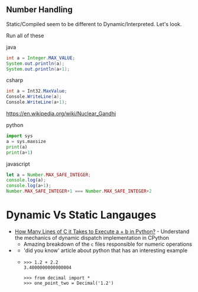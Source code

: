 Number Handling
---------------

Static/Compiled seem to be different to Dynamic/Interpreted. Let's look.

Run all of these

java
```java
int a = Integer.MAX_VALUE;
System.out.println(a);
System.out.println(a+1);
```

csharp
```csharp
int a = Int32.MaxValue;
Console.WriteLine(a);
Console.WriteLine(a+1);
```
https://en.wikipedia.org/wiki/Nuclear_Gandhi

python
```python
import sys
a = sys.maxsize
print(a)
print(a+1)
```

javascript
```javascript
let a = Number.MAX_SAFE_INTEGER;
console.log(a);
console.log(a+1);
Number.MAX_SAFE_INTEGER+1 === Number.MAX_SAFE_INTEGER+2
```


Dynamic Vs Static Langauges
===========================

* [How Many Lines of C it Takes to Execute a + b in Python?](https://codeconfessions.substack.com/p/cpython-dynamic-dispatch-internals) - Understand the mechanics of dynamic dispatch implementation in CPython
    * Amazing breakdown of the `c` files responsible for numeric operations
* [](https://www.trickster.dev/post/lesser-known-parts-of-python-standard-library/)
  * 'did you know' article about python that has an interesting example
  * ```
    >>> 1.2 + 2.2
    3.4000000000000004
    
    >>> from decimal import *
    >>> one_point_two = Decimal('1.2')
    ```